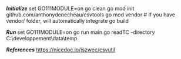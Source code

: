 ***Initialize***
set GO111MODULE=on
go clean
go mod init github.com/anthonydenecheau/csvtools
go mod vendor # if you have vendor/ folder, will automatically integrate
go build

***Run***
set GO111MODULE=on
go run main.go readTC -directory C:\developpement\data\temp

***References***
https://nicedoc.io/jszwec/csvutil
